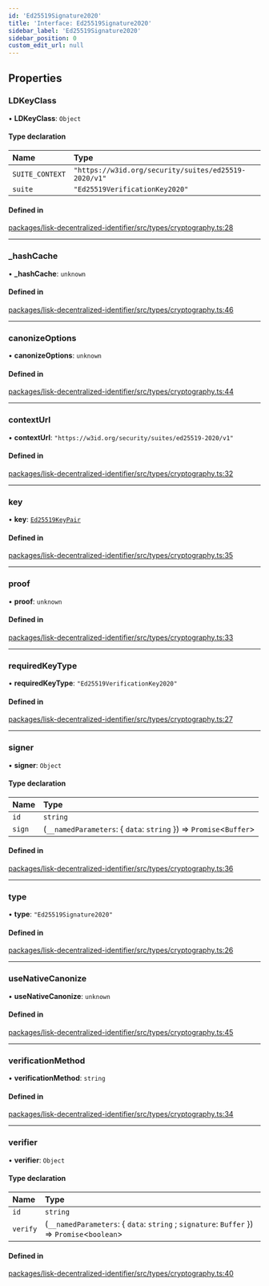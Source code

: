 ```yaml
---
id: 'Ed25519Signature2020'
title: 'Interface: Ed25519Signature2020'
sidebar_label: 'Ed25519Signature2020'
sidebar_position: 0
custom_edit_url: null
---
```


## Properties

### LDKeyClass

• **LDKeyClass**: `Object`

#### Type declaration

| Name            | Type                                                 |
| :-------------- | :--------------------------------------------------- |
| `SUITE_CONTEXT` | `"https://w3id.org/security/suites/ed25519-2020/v1"` |
| `suite`         | `"Ed25519VerificationKey2020"`                       |

#### Defined in

[packages/lisk-decentralized-identifier/src/types/cryptography.ts:28](https://github.com/aldhosutra/lisk-did/blob/37c055c/packages/lisk-decentralized-identifier/src/types/cryptography.ts#L28)

---

### \_hashCache

• **\_hashCache**: `unknown`

#### Defined in

[packages/lisk-decentralized-identifier/src/types/cryptography.ts:46](https://github.com/aldhosutra/lisk-did/blob/37c055c/packages/lisk-decentralized-identifier/src/types/cryptography.ts#L46)

---

### canonizeOptions

• **canonizeOptions**: `unknown`

#### Defined in

[packages/lisk-decentralized-identifier/src/types/cryptography.ts:44](https://github.com/aldhosutra/lisk-did/blob/37c055c/packages/lisk-decentralized-identifier/src/types/cryptography.ts#L44)

---

### contextUrl

• **contextUrl**: `"https://w3id.org/security/suites/ed25519-2020/v1"`

#### Defined in

[packages/lisk-decentralized-identifier/src/types/cryptography.ts:32](https://github.com/aldhosutra/lisk-did/blob/37c055c/packages/lisk-decentralized-identifier/src/types/cryptography.ts#L32)

---

### key

• **key**: [`Ed25519KeyPair`](Ed25519KeyPair.md)

#### Defined in

[packages/lisk-decentralized-identifier/src/types/cryptography.ts:35](https://github.com/aldhosutra/lisk-did/blob/37c055c/packages/lisk-decentralized-identifier/src/types/cryptography.ts#L35)

---

### proof

• **proof**: `unknown`

#### Defined in

[packages/lisk-decentralized-identifier/src/types/cryptography.ts:33](https://github.com/aldhosutra/lisk-did/blob/37c055c/packages/lisk-decentralized-identifier/src/types/cryptography.ts#L33)

---

### requiredKeyType

• **requiredKeyType**: `"Ed25519VerificationKey2020"`

#### Defined in

[packages/lisk-decentralized-identifier/src/types/cryptography.ts:27](https://github.com/aldhosutra/lisk-did/blob/37c055c/packages/lisk-decentralized-identifier/src/types/cryptography.ts#L27)

---

### signer

• **signer**: `Object`

#### Type declaration

| Name   | Type                                                                |
| :----- | :------------------------------------------------------------------ |
| `id`   | `string`                                                            |
| `sign` | (`__namedParameters`: { `data`: `string` }) => `Promise`<`Buffer`\> |

#### Defined in

[packages/lisk-decentralized-identifier/src/types/cryptography.ts:36](https://github.com/aldhosutra/lisk-did/blob/37c055c/packages/lisk-decentralized-identifier/src/types/cryptography.ts#L36)

---

### type

• **type**: `"Ed25519Signature2020"`

#### Defined in

[packages/lisk-decentralized-identifier/src/types/cryptography.ts:26](https://github.com/aldhosutra/lisk-did/blob/37c055c/packages/lisk-decentralized-identifier/src/types/cryptography.ts#L26)

---

### useNativeCanonize

• **useNativeCanonize**: `unknown`

#### Defined in

[packages/lisk-decentralized-identifier/src/types/cryptography.ts:45](https://github.com/aldhosutra/lisk-did/blob/37c055c/packages/lisk-decentralized-identifier/src/types/cryptography.ts#L45)

---

### verificationMethod

• **verificationMethod**: `string`

#### Defined in

[packages/lisk-decentralized-identifier/src/types/cryptography.ts:34](https://github.com/aldhosutra/lisk-did/blob/37c055c/packages/lisk-decentralized-identifier/src/types/cryptography.ts#L34)

---

### verifier

• **verifier**: `Object`

#### Type declaration

| Name     | Type                                                                                         |
| :------- | :------------------------------------------------------------------------------------------- |
| `id`     | `string`                                                                                     |
| `verify` | (`__namedParameters`: { `data`: `string` ; `signature`: `Buffer` }) => `Promise`<`boolean`\> |

#### Defined in

[packages/lisk-decentralized-identifier/src/types/cryptography.ts:40](https://github.com/aldhosutra/lisk-did/blob/37c055c/packages/lisk-decentralized-identifier/src/types/cryptography.ts#L40)
